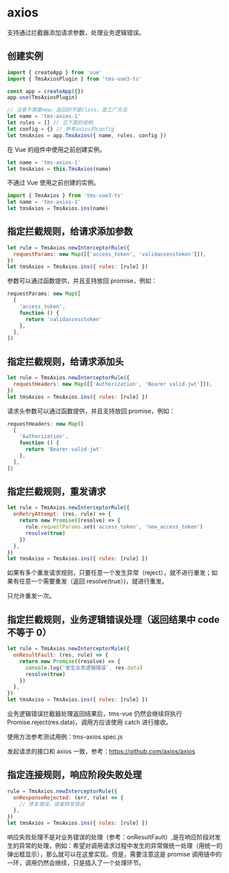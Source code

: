 # axios

支持通过拦截器添加请求参数，处理业务逻辑错误。

## 创建实例

```javascript
import { createApp } from 'vue'
import { TmsAxiosPlugin } from 'tms-vue3-ts'

const app = createApp({})
app.use(TmsAxiosPlugin)

// 注意不需要new，返回的不是Class，是工厂方法
let name = 'tms-axios-1'
let rules = [] // 见下面的说明
let config = {} // 参考axios的config
let tmsAxios = app.TmsAxios({ name, rules, config })
```

在 Vue 的组件中使用之前创建实例。

```javascript
let name = 'tms-axios-1'
let tmsAxios = this.TmsAxios(name)
```

不通过 Vue 使用之前创建的实例。

```javascript
import { TmsAxios } from 'tms-vue3-ts'
let name = 'tms-axios-1'
let tmsAxios = TmsAxios.ins(name)
```

## 指定拦截规则，给请求添加参数

```javascript
let rule = TmsAxios.newInterceptorRule({
  requestParams: new Map([['access_token', 'validaccesstoken']]),
})
let tmsAxios = TmsAxios.ins({ rules: [rule] })
```

参数可以通过函数提供，并且支持放回 promise，例如：

```javascript
requestParams: new Map([
  [
    'access_token',
    function () {
      return 'validaccesstoken'
    },
  ],
])
```

## 指定拦截规则，给请求添加头

```javascript
let rule = TmsAxios.newInterceptorRule({
  requestHeaders: new Map([['Authorization', 'Bearer valid-jwt']]),
})
let tmsAxios = TmsAxios.ins({ rules: [rule] })
```

请求头参数可以通过函数提供，并且支持放回 promise，例如：

```javascript
requestHeaders: new Map([
  [
    'Authorization',
    function () {
      return 'Bearer valid-jwt'
    },
  ],
])
```

## 指定拦截规则，重发请求

```javascript
let rule = TmsAxios.newInterceptorRule({
  onRetryAttempt: (res, rule) => {
    return new Promise((resolve) => {
      rule.requestParams.set('access_token', 'new_access_token')
      resolve(true)
    })
  },
})
let tmsAxiso = TmsAxios.ins({ rules: [rule] })
```

如果有多个重发请求规则，只要任意一个发生异常（reject），就不进行重发；如果有任意一个需要重发（返回 resolve(true）)，就进行重发。

只允许重发一次。

## 指定拦截规则，业务逻辑错误处理（返回结果中 code 不等于 0）

```javascript
let rule = TmsAxios.newInterceptorRule({
  onResultFault: (res, rule) => {
    return new Promise((resolve) => {
      console.log('发生业务逻辑错误', res.data)
      resolve(true)
    })
  },
})
let tmsAxiso = TmsAxios.ins({ rules: [rule] })
```

业务逻辑错误拦截器处理返回结果后，tms-vue 仍然会继续将执行 Promise.reject(res.data)，调用方应该使用 catch 进行接收。

使用方法参考测试用例：tms-axios.spec.js

发起请求的接口和 axios 一致，参考：https://github.com/axios/axios

## 指定连接规则，响应阶段失败处理

```javascript
rule = TmsAxios.newInterceptorRule({
  onResponseRejected: (err, rule) => {
    // 修复错误，或者转发错误
  },
})
let tmsAxios = TmsAxios.ins({ rules: [rule] })
```

响应失败处理不是对业务错误的处理（参考：onResultFault）,是在响应阶段对发生的异常的处理，例如：希望对调用请求过程中发生的异常做统一处理（用统一的弹出框显示），那么就可以在这里实现。但是，需要注意这是 promise 调用链中的一环，调用仍然会继续，只是插入了一个处理环节。

